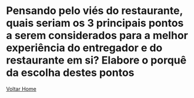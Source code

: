 # Pensando pelo viés do restaurante, quais seriam os 3 principais pontos a serem considerados para a melhor experiência do entregador e do restaurante em si? Elabore o porquê da escolha destes pontos

[Voltar Home](README.md)